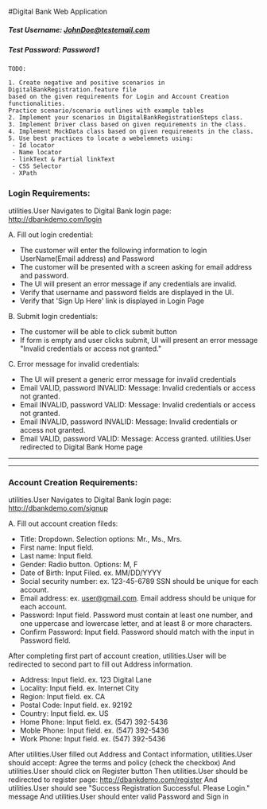 #Digital Bank Web Application
##### Test Username: JohnDoe@testemail.com
##### Test Password: Password1


``` 
TODO: 

1. Create negative and positive scenarios in DigitalBankRegistration.feature file 
based on the given requirements for Login and Account Creation functionalities.
Practice scenario/scenario outlines with example tables
2. Implement your scenarios in DigitalBankRegistrationSteps class. 
3. Implement Driver class based on given requirements in the class.
4. Implement MockData class based on given requirements in the class.
5. Use best practices to locate a webelemnets using:
 - Id locator
 - Name locator
 - linkText & Partial linkText
 - CSS Selector
 - XPath
```
     
### Login Requirements:
 
  utilities.User Navigates to Digital Bank login page: http://dbankdemo.com/login
  
A. Fill out login credential:
* The customer will enter the following information to login UserName(Email address) and Password
* The customer will be presented with a screen asking for email address and password.
* The UI will present an error message if any credentials are invalid.
* Verify that username and password fields are displayed in the UI.
* Verify that 'Sign Up Here' link is displayed in Login Page 


B. Submit login credentials:
 
* The customer will be able to click submit button
* If form is empty and user clicks submit, UI will present an error message "Invalid credentials or access not granted."

C. Error message for invalid credentials:
* The UI will present a generic error message for invalid credentials
* Email VALID, password INVALID:  Message: Invalid credentials or access not granted.
* Email INVALID, password VALID: Message: Invalid credentials or access not granted.
* Email INVALID, password INVALID: Message: Invalid credentials or access not granted.
* Email VALID, password VALID: Message: Access granted. utilities.User redirected to Digital Bank Home page




---------
---------
### Account Creation Requirements:

utilities.User Navigates to Digital Bank login page: http://dbankdemo.com/signup

A. Fill out account creation fileds:
* Title: Dropdown. Selection options: Mr., Ms., Mrs.
* First name: Input field.
* Last name: Input field.
* Gender: Radio button. Options: M, F
* Date of Birth: Input Filed. ex. MM/DD/YYYY
* Social security number: ex. 123-45-6789 SSN should be unique for each account. 
* Email address: ex. user@gmail.com. Email address should be unique for each account. 
* Password: Input field. Password must contain at least one number, and one uppercase and lowercase letter,
 and at least 8 or more characters.
* Confirm Password:  Input field. Password should match with the input in Password field.
 
 After completing first part of account creation, utilities.User will be redirected to second part to fill out Address information.
 
* Address: Input field. ex. 123 Digital Lane
* Locality: Input field. ex. Internet City
* Region: Input field. ex. CA
* Postal Code: Input field. ex. 92192
* Country: Input field. ex. US
* Home Phone: Input field. ex. (547) 392-5436
* Moble Phone: Input field. ex. (547) 392-5436
* Work Phone: Input field. ex. (547) 392-5436

After utilities.User filled out Address and Contact information, 
utilities.User should accept: Agree the terms and policy (check the checkbox)
And utilities.User should click on Register button
Then utilities.User should be redirected to register page: http://dbankdemo.com/register
And utilities.User should see "Success Registration Successful. Please Login." message
And utilities.User should enter valid Password and Sign in 







